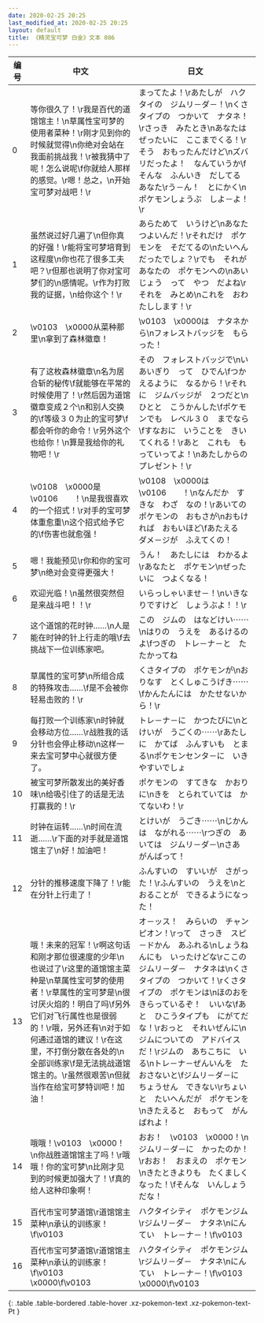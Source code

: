 ```yaml
---
date: 2020-02-25 20:25
last_modified_at: 2020-02-25 20:25
layout: default
title: 《精灵宝可梦 白金》文本 086
---
```

| 编号 | 中文 | 日文 |
| ---- | ---- | ---- |
| 0 | 等你很久了！\r我是百代的道馆馆主！\n草属性宝可梦的使用者菜种！\r刚才见到你的时候就觉得\n你绝对会站在我面前挑战我！\r被我猜中了呢！怎么说呢\f你就给人那样的感觉。\r嗯！总之，\n开始宝可梦对战吧！\r | まってたよ！\rあたしが　ハクタイの　ジムリ－ダ－！\nくさタイプの　つかいて　ナタネ！\rさっき　みたとき\nあなたは　ぜったいに　ここまでくる！\rそう　おもったんだけど\nズバリだったよ！　なんていうか\fそんな　ふんいき　だしてる　あなた\rう－ん！　とにかく\nポケモンしょうぶ　しよ－よ！\r |
| 1 | 虽然说过好几遍了\n但你真的好强！\r能将宝可梦培育到这程度\n你也花了很多工夫吧？\r但那也说明了你对宝可梦们的\n感情呢。\r作为打败我的证据，\n给你这个！\r | あらためて　いうけど\nあなた　つよいんだ！\rそれだけ　ポケモンを　そだてるの\nたいへん　だったでしょ？\rでも　それが　あなたの　ポケモンへの\nあいじょう　って　やつ　だよね\rそれを　みとめ\nこれを　おわたしします！\r |
| 2 | \v0103　\x0000从菜种那里\n拿到了森林徽章！ | \v0103　\x0000は　ナタネから\nフォレストバッジを　もらった！ |
| 3 | 有了这枚森林徽章\n名为居合斩的秘传\f就能够在平常的时候使用了！\r然后因为道馆徽章变成２个\n和别人交换的\f等级３０为止的宝可梦\f都会听你的命令！\r另外这个也给你！\n算是我给你的礼物吧！\r | その　フォレストバッジで\nいあいぎり　って　ひでん\fつかえるように　なるから！\rそれに　ジムバッジが　２つだと\nひとと　こうかんした\fポケモンでも　レベル３０　までなら\fすなおに　いうことを　きいてくれる！\rあと　これも　もっていってよ！\nあたしからの　プレゼント！\r |
| 4 | \v0108　\x0000是\v0106　　！\n是我很喜欢的一个招式！\r对手的宝可梦体重愈重\n这个招式给予它的\f伤害也就愈强！ | \v0108　\x0000は　\v0106　　！\nなんだか　すきな　わざ　なの！\rあいての　ポケモンの　おもさが\nおもければ　おもいほど\fあたえる　ダメ－ジが　ふえてくの！ |
| 5 | 嗯！我能预见\r你和你的宝可梦\n绝对会变得更强大！ | うん！　あたしには　わかるよ\rあなたと　ポケモン\nぜったいに　つよくなる！ |
| 6 | 欢迎光临！\n虽然很突然但是来战斗吧！！\r | いらっしゃいませ－！\nいきなりですけど　しょうぶよ！！\r |
| 7 | 这个道馆的花时钟……\n人是能在时钟的针上行走的哦\f去挑战下一位训练家吧。 | この　ジムの　はなどけい⋯⋯\nはりの　うえを　あるけるのよ\fつぎの　トレ－ナ－と　たたかってね |
| 8 | 草属性的宝可梦\n所组合成的特殊攻击……\f是不会被你轻易击败的！\r | くさタイプの　ポケモンが\nおりなす　とくしゅこうげき⋯⋯\fかんたんには　かたせないから！\r |
| 9 | 每打败一个训练家\n时钟就会移动方位……\r战胜我的话分针也会停止移动\n这样一来去宝可梦中心就很方便了。 | トレ－ナ－に　かつたびに\nとけいが　うごくの⋯⋯\rあたしに　かてば　ふんすいも　とまる\nポケモンセンタ－に　いきやすいでしょ |
| 10 | 被宝可梦所散发出的美好香味\n给吸引住了的话是无法打赢我的！\r | ポケモンの　すてきな　かおりに\nきを　とられていては　かてないわ！\r |
| 11 | 时钟在运转……\n时间在流逝……\r下面的对手就是道馆馆主了\n好！加油吧！ | とけいが　うごき⋯⋯\nじかんは　ながれる⋯⋯\rつぎの　あいては　ジムリ－ダ－\nさあ　がんばって！ |
| 12 | 分针的推移速度下降了！\r能在分针上行走了！ | ふんすいの　すいいが　さがった！\rふんすいの　うえを\nとおることが　できるようになった！ |
| 13 | 哦！未来的冠军！\r啊这句话和刚才那位很速度的少年\n也说过了\r这里的道馆馆主菜种是\n草属性宝可梦的使用者！\r草属性的宝可梦是\n很讨厌火焰的！明白了吗\f另外它们对飞行属性也是很弱的！\r哦，另外还有\n对于如何通过道馆的建议！\r在这里，不打倒分散在各处的\n全部训练家\f是无法挑战道馆馆主的。\r虽然很艰苦\n但就当作在给宝可梦特训吧！加油！ | オ－ッス！　みらいの　チャンピオン！\rって　さっき　スピ－ドかん　あふれる\nしょうねんにも　いったけどな\rここの　ジムリ－ダ－　ナタネは\nくさタイプの　つかいて！\rくさタイプの　ポケモンは\nほのおを　きらっているぞ！　いいな\fあと　ひこうタイプも　にがてだな！\rおっと　それいぜんに\nジムについての　アドバイスだ！\rジムの　あちこちに　いる\nトレ－ナ－ぜんいんを　たおさないと\fジムリ－ダ－に　ちょうせん　できない\rちょいと　たいへんだが　ポケモンを\nきたえると　おもって　がんばれよ！ |
| 14 | 哦哦！\v0103　\x0000！\n你战胜道馆馆主了吗！\r哦哦！你的宝可梦\n比刚才见到的时候更加强大了！\f真的给人这种印象啊！ | おお！　\v0103　\x0000！\nジムリ－ダ－に　かったのか！\rおお！　おまえの　ポケモン\nきたときよりも　たくましくなった！\fそんな　いんしょう　だな！ |
| 15 | 百代市宝可梦道馆\r道馆馆主菜种\n承认的训练家！\f\v0103　　 | ハクタイシティ　ポケモンジム\rジムリ－ダ－　ナタネ\nにんてい　トレ－ナ－！\f\v0103　　 |
| 16 | 百代市宝可梦道馆\r道馆馆主菜种\n承认的训练家！\f\v0103　\x0000\f\v0103　　 | ハクタイシティ　ポケモンジム\rジムリ－ダ－　ナタネ\nにんてい　トレ－ナ－！\f\v0103　\x0000\f\v0103　　 |
{: .table .table-bordered .table-hover .xz-pokemon-text .xz-pokemon-text-Pt }